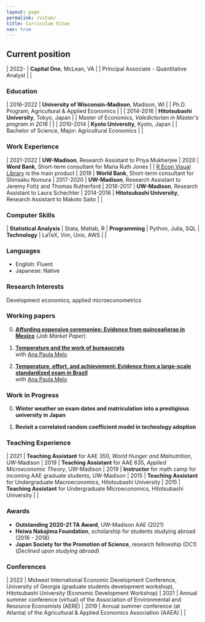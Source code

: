 ```yaml
---
layout: page
permalink: /vitae/
title: Curriculum Vitae
nav: true
---
```


## Current position ##

| 2022- | **Capital One**, McLean, VA
|       | Principal Associate - Quantitative Analyst
|       |


### Education ###

| 2016-2022 | **University of Wisconsin-Madison**, Madison, WI
|           | Ph.D. Program, Agricultural & Applied Economics
|           |
| 2014-2016 | **Hitotsubashi University**, Tokyo, Japan
|           | Master of Economics, *Valedictorian in Master's program in 2016*
|           |
| 2010-2014 | **Kyoto University**, Kyoto, Japan
|           | Bachelor of Science, Major: Agricultural Economics
|           |

### Work Experience ###

<style>
table td:first-of-type {
    width: 11em;
}
</style>

| 2021-2022              | **UW-Madison**, Research Assistant to Priya Mukherjee
| 2020                   | **Word Bank**, Short-term consultant for Maria Ruth Jones
|                        | [R Econ Visual Library](https://worldbank.github.io/r-econ-visual-library/) is the main product
| 2019                   | **World Bank**, Short-term consultant for Shinsaku Nomura
| 2017-2020              | **UW-Madison**, Research Assistant to Jeremy Foltz and Thomas Rutherford
| 2016-2017              | **UW-Madison**, Research Assistant to Laura Schechter
| 2014-2016              | **Hitotsubashi University**, Research Assistant to Makoto Saito
|                        |

### Computer Skills ###

| **Statistical Analysis**  | Stata, Matlab, R
| **Programming**           | Python, Julia, SQL
| **Technology**            | LaTeX, Vim, Unix, AWS
| |

### Languages ###

- English: Fluent
- Japanese: Native

### Research Interests ###

Development economics, applied microeconometrics

### Working papers ###

<!-- Click [here](/publications) to see my research -->

0. **[Affording expensive ceremonies: Evidence from quinceañeras in Mexico](../assets/pdf/quinceaneras_paper.pdf)** (*Job Market Paper*)

0. **[Temperature and the work of bureaucrats](../assets/pdf/audit_paper.pdf)**  
with [Ana Paula Melo](https://www.apmelo.com/)

0. **[Temperature, effort, and achievement: Evidence from a large-scale standardized exam in Brazil](../assets/pdf/exam_brazil_paper.pdf)**  
with [Ana Paula Melo](https://www.apmelo.com/)

### Work in Progress ###

0. **Winter weather on exam dates and matriculation into a prestigious university in Japan**

0. **Revisit a correlated random coefficient model in technology adoption**

### Teaching Experience ###

| 2021 | **Teaching Assistant** for AAE 350, *World Hunger and Malnutrition*, UW-Madison
| 2019 | **Teaching Assistant** for AAE 635, *Applied Microeconomic Theory*, UW-Madison
| 2019 | **Instructor** for math camp for incoming AAE graduate students, UW-Madison
| 2015 | **Teaching Assistant** for Undergraduate Macroeconomics, Hitotsubashi University
| 2015 | **Teaching Assistant** for Undergraduate Microeconomics, Hitotsubashi University
|      |

### Awards ###

- **Outstanding 2020-21 TA Award**, UW-Madison AAE (2021)
- **Heiwa Nakajima Foundation**, scholarship for students studying abroad (2016 - 2018)
- **Japan Society for the Promotion of Science**, research fellowship (DC1) (*Declined upon studying abroad*)

### Conferences ###

| 2022 | Midwest International Economic Development Conference, University of Georgia (graduate students development workshop), Hitotsubashi University (Economic Development Workshop)
| 2021 | Annual summer conference (virtual) of the Association of Environmental and Resource Economists (AERE) 
| 2019 | Annual summer conference (at Atlanta) of the Agricultural & Applied Economics Association (AAEA)
|      |

